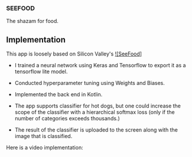 ### SEEFOOD

The shazam for food.

## Implementation

This app is loosely based on Silicon Valley's [![SeeFood]](https://www.youtube.com/watch?v=vIci3C4JkL0)

- I trained a neural network using Keras and Tensorflow to export it as a tensorflow lite model.
- Conducted hyperparameter tuning using Weights and Biases.
- Implemented the back end in Kotlin.
- The app supports classifier for hot dogs, but one could increase the scope of the classifier with
a hierarchical softmax loss (only if the number of categories exceeds thousands.)
  
- The result of the classifier is uploaded to the screen along with the image that is classified.

Here is a video implementation:

